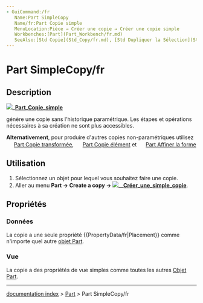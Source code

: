 ```yaml
---
- GuiCommand:/fr
   Name:Part SimpleCopy‏‎
   Name/fr:Part Copie simple
   MenuLocation:Pièce → Créer une copie → Créer une copie simple
   Workbenches:[Part](Part_Workbench/fr.md)
   SeeAlso:[Std Copie](Std_Copy/fr.md), [Std Dupliquer la Sélection](Std_DuplicateSelection/fr.md), [Part Copie transformée](Part_TransformedCopy/fr.md), [Part Copie de l’élément](Part_ElementCopy/fr.md), [Part Affiner la forme](Part_RefineShape/fr.md)
---
```


# Part SimpleCopy/fr

## Description


**![](images/)_[Part_Copie_simple](Part_SimpleCopy‎/fr.md)**

génère une copie sans l\'historique paramétrique. Les étapes et opérations nécessaires à sa création ne sont plus accessibles.

**Alternativement**, pour produire d\'autres copies non-paramétriques utilisez <img alt="" src=images/Part_TransformedCopy.svg  style="width:16px;"> [Part Copie transformée](Part_TransformedCopy/fr.md), <img alt="" src=images/Part_ElementCopy.svg  style="width:16px;"> [Part Copie élément](Part_ElementCopy/fr.md) et <img alt="" src=images/Part_RefineShape.svg  style="width:16px;"> [Part Affiner la forme](Part_RefineShape/fr.md)

## Utilisation

1.  Sélectionnez un objet pour lequel vous souhaitez faire une copie.
2.  Aller au menu **Part → Create a copy → ![](images/)__[Créer_une_simple_copie](Part_SimpleCopy/fr.md)**.

## Propriétés

### Données

La copie a une seule propriété {{PropertyData/fr|Placement}} comme n\'importe quel autre [objet Part](Part_Feature/fr.md).

### Vue

La copie a des propriétés de vue simples comme toutes les autres [Objet Part](Part_Feature/fr.md).

---
[documentation index](../README.md) > [Part](Part_Workbench.md) > Part SimpleCopy/fr

